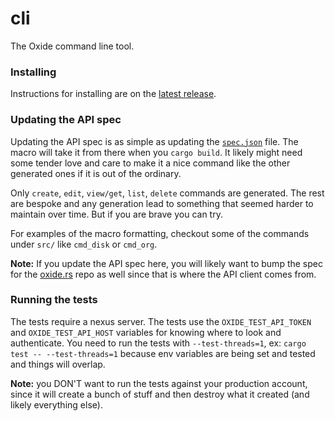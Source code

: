# cli

The Oxide command line tool.

### Installing

Instructions for installing are on the [latest release](https://github.com/oxidecomputer/cli/releases).

### Updating the API spec

Updating the API spec is as simple as updating the [`spec.json`](spec.json) file. The macro will take it from there when
you `cargo build`. It likely might need some tender love and care to make it a nice command like the other generated ones
if it is out of the ordinary.

Only `create`, `edit`, `view/get`, `list`, `delete` commands are generated. The rest are bespoke and any generation lead to something
that seemed harder to maintain over time. But if you are brave you can try.

For examples of the macro formatting, checkout some of the commands under `src/` like `cmd_disk` or `cmd_org`.

**Note:** If you update the API spec here, you will likely want to bump the spec for the [oxide.rs](https://github.com/oxidecomputer/oxide.rs)
repo as well since that is where the API client comes from.

### Running the tests

The tests require a nexus server. The tests use the `OXIDE_TEST_API_TOKEN` and `OXIDE_TEST_API_HOST` variables for knowing where to look and authenticate.
You need to run the tests with `--test-threads=1`, ex: `cargo test -- --test-threads=1` because env variables are being set and tested and things will overlap.

**Note:** you DON'T want to run the tests against your production account, since it will create a bunch of stuff and then destroy what it created (and likely everything else).
